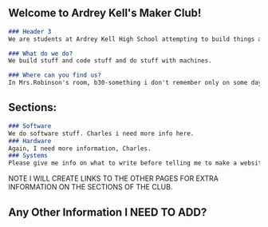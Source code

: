 ## Welcome to Ardrey Kell's Maker Club!
```markdown
### Header 3
We are students at Ardrey Kell High School attempting to build things at school or something like that.

### What do we do?
We build stuff and code stuff and do stuff with machines.

### Where can you find us?
In Mrs.Robinson's room, b30-something i don't remember only on some days that we meet or stuff.
```
## Sections:
```markdown
### Software
We do software stuff. Charles i need more info here.
### Hardware
Again, I need more information, Charles.
### Systems
Please give me info on what to write before telling me to make a website.
```

NOTE I WILL CREATE LINKS TO THE OTHER PAGES FOR EXTRA INFORMATION ON THE SECTIONS OF THE CLUB.

## Any Other Information I NEED TO ADD?
